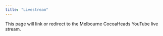 ```yaml
---
title: "Livestream"
---
```


This page will link or redirect to the Melbourne CocoaHeads YouTube live stream.